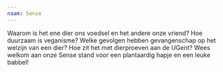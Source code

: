 ```yaml
---
naam: Sense
---
```

Waarom is het ene dier ons voedsel en het andere onze vriend?
Hoe duurzaam is veganisme?
Welke gevolgen hebben gevangenschap op het welzijn van een dier?
Hoe zit het met dierproeven aan de UGent?
Wees welkom aan onze Sense stand voor een plantaardig hapje en een leuke babbel!